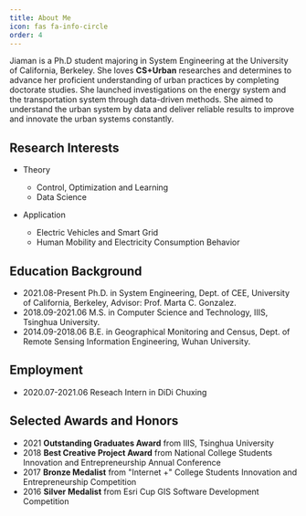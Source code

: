 ```yaml
---
title: About Me
icon: fas fa-info-circle
order: 4
---
```

Jiaman is a Ph.D student majoring in System Engineering at the University of California, Berkeley. She loves **CS+Urban** researches and determines to advance her proficient understanding of urban practices by completing doctorate studies. She launched investigations on the energy system and the transportation system through data-driven methods. She aimed to understand the urban system by data and deliver reliable results to improve and innovate the urban systems constantly. 

## Research Interests

* Theory
    - Control, Optimization and Learning
    - Data Science
  
* Application
    - Electric Vehicles and Smart Grid
    - Human Mobility and Electricity Consumption Behavior

## Education Background 

* 2021.08-Present Ph.D. in System Engineering, Dept. of CEE, University of California, Berkeley, Advisor: Prof. Marta C. Gonzalez.
* 2018.09-2021.06 M.S. in Computer Science and Technology, IIIS, Tsinghua University.
* 2014.09-2018.06 B.E. in Geographical Monitoring and Census, Dept. of Remote Sensing Information Engineering, Wuhan University.

## Employment

* 2020.07-2021.06 Reseach Intern in DiDi Chuxing

## Selected Awards and Honors

* 2021 **Outstanding Graduates Award** from IIIS, Tsinghua University
* 2018 **Best Creative Project Award** from National College Students Innovation and Entrepreneurship Annual Conference
* 2017 **Bronze Medalist** from "Internet +" College Students Innovation and Entrepreneurship Competition
* 2016 **Silver Medalist** from Esri Cup GIS Software Development Competition

